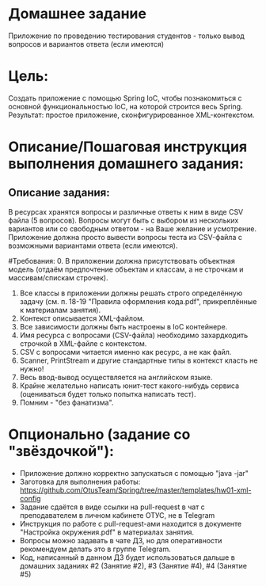 # Домашнее задание
Приложение по проведению тестирования студентов - только вывод вопросов и вариантов ответа (если имеются)

# Цель:
Создать приложение с помощью Spring IoC, чтобы познакомиться с основной функциональностью IoC, на которой строится весь Spring.
Результат: простое приложение, сконфигурированное XML-контекстом.


# Описание/Пошаговая инструкция выполнения домашнего задания:
## Описание задания:
В ресурсах хранятся вопросы и различные ответы к ним в виде CSV файла (5 вопросов).
Вопросы могут быть с выбором из нескольких вариантов или со свободным ответом - на Ваше желание и усмотрение.
Приложение должна просто вывести вопросы теста из CSV-файла с возможными вариантами ответа (если имеются).


#Требования:
0. В приложении должна присутствовать объектная модель (отдаём предпочтение объектам и классам, а не строчкам и массивам/спискам строчек).
1. Все классы в приложении должны решать строго определённую задачу (см. п. 18-19 "Правила оформления кода.pdf", прикреплённые к материалам занятия).
2. Контекст описывается XML-файлом.
3. Все зависимости должны быть настроены в IoC контейнере.
4. Имя ресурса с вопросами (CSV-файла) необходимо захардкодить строчкой в XML-файле с контекстом.
5. CSV с вопросами читается именно как ресурс, а не как файл.
6. Scanner, PrintStream и другие стандартные типы в контекст класть не нужно!
7. Весь ввод-вывод осуществляется на английском языке.
8. Крайне желательно написать юнит-тест какого-нибудь сервиса (оцениваться будет только попытка написать тест).
9. Помним - "без фанатизма".

# Опционально (задание со "звёздочкой"):
- Приложение должно корректно запускаться с помощью "java -jar"
- Заготовка для выполнения работы: https://github.com/OtusTeam/Spring/tree/master/templates/hw01-xml-config
- Задание сдаётся в виде ссылки на pull-request в чат с преподавателем в личном кабинете ОТУС, не в Telegram
- Инструкция по работе с pull-request-ами находится в документе "Настройка окружения.pdf" в материалах занятия.
- Вопросы можно задавать в чате ДЗ, но для оперативности рекомендуем делать это в группе Telegram.
- Код, написанный в данном ДЗ будет использоваться дальше в домашних заданиях #2 (Занятие #2), #3 (Занятие #4), #4 (Занятие #5)